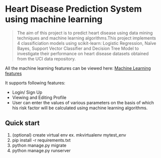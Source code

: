 # Heart Disease Prediction System using machine learning
>The aim of this project is to predict heart disease using data mining techniques and machine learning algorithms.This project implements 4 classificiation models using scikit-learn: Logistic Regression, Naïve Bayes, Support Vector Classifier and Decision Tree Model to investigate their performance on heart disease datasets obtained from the UCI data repository.

All the machine learning features can be viewed here: [Machine Learning features](predict_risk/machine_learning_models)

It supports following features:

*	Login/ Sign Up 
*	Viewing and Editing Profile 
*	User can enter the values of various parameters on the basis of which his risk factor will be calculated using machine learning algorithms.
                                                                           
Quick start
-----------
1. (optional) create virtual env ex. mkvirtualenv mytest_env
2. pip install -r requirements.txt
3. python manage.py migrate
4. python manage.py runserver



